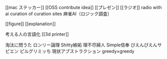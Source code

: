 [[mac ステッカー]]
[[OSS contribute idea]]
[[プレゼン]]
[[ラジオ]]
radio with ai
curation of curation sites
麻雀AI（ロジック調査）

[[figure]]
[[explanation]]

考える人の言語化
[[3d printer]]

淘汰に問うた
ロンリー論理
Shitty嫉妬
理不尽婦人
Simple信奉
ぴえんぴえんサピエン
ピルグリミッち
現状アブストラクション
greedy×greedy